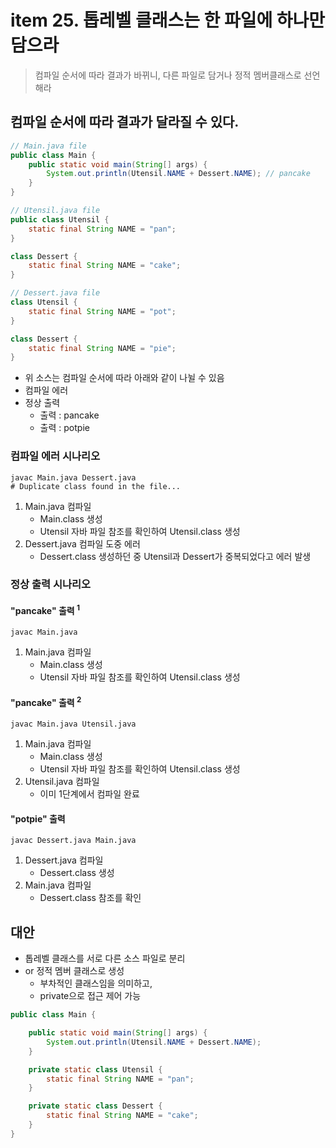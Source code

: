 # item 25. 톱레벨 클래스는 한 파일에 하나만 담으라

> 컴파일 순서에 따라 결과가 바뀌니, 다른 파일로 담거나 정적 멤버클래스로 선언해라

## 컴파일 순서에 따라 결과가 달라질 수 있다.

```java
// Main.java file
public class Main {
    public static void main(String[] args) {
        System.out.println(Utensil.NAME + Dessert.NAME); // pancake
    }
}

// Utensil.java file
public class Utensil {
    static final String NAME = "pan";
}

class Dessert {
    static final String NAME = "cake";
}

// Dessert.java file
class Utensil {
    static final String NAME = "pot";
}

class Dessert {
    static final String NAME = "pie";
}
```

- 위 소스는 컴파일 순서에 따라 아래와 같이 나뉠 수 있음
- 컴파일 에러
- 정상 출력
    - 출력 : pancake
    - 출력 : potpie

### 컴파일 에러 시나리오

```shell
javac Main.java Dessert.java
# Duplicate class found in the file...
```

1. Main.java 컴파일
    - Main.class 생성
    - Utensil 자바 파일 참조를 확인하여 Utensil.class 생성
2. Dessert.java 컴파일 도중 에러
    - Dessert.class 생성하던 중 Utensil과 Dessert가 중복되었다고 에러 발생

### 정상 출력 시나리오

#### "pancake" 출력 <sup>1</sup>

```shell
javac Main.java 
```

1. Main.java 컴파일
    - Main.class 생성
    - Utensil 자바 파일 참조를 확인하여 Utensil.class 생성

#### "pancake" 출력 <sup>2</sup>

```shell
javac Main.java Utensil.java
```

1. Main.java 컴파일
    - Main.class 생성
    - Utensil 자바 파일 참조를 확인하여 Utensil.class 생성
2. Utensil.java 컴파일
    - 이미 1단계에서 컴파일 완료

#### "potpie" 출력

```shell
javac Dessert.java Main.java
```

1. Dessert.java 컴파일
    - Dessert.class 생성
2. Main.java 컴파일
    - Dessert.class 참조를 확인

## 대안

- 톱레벨 클래스를 서로 다른 소스 파일로 분리
- or 정적 멤버 클래스로 생성
    - 부차적인 클래스임을 의미하고,
    - private으로 접근 제어 가능

```java
public class Main {

    public static void main(String[] args) {
        System.out.println(Utensil.NAME + Dessert.NAME);
    }

    private static class Utensil {
        static final String NAME = "pan";
    }

    private static class Dessert {
        static final String NAME = "cake";
    }
}

```